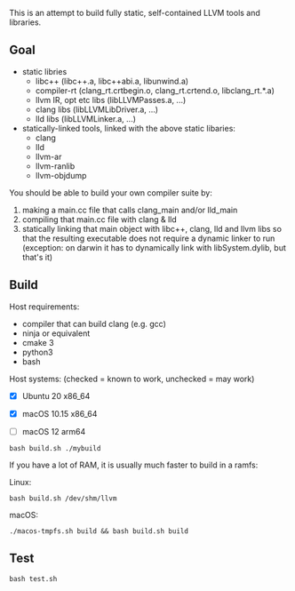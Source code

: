 This is an attempt to build fully static, self-contained LLVM tools and libraries.

## Goal

- static libries
  - libc++ (libc++.a, libc++abi.a, libunwind.a)
  - compiler-rt (clang_rt.crtbegin.o, clang_rt.crtend.o, libclang_rt.\*.a)
  - llvm IR, opt etc libs (libLLVMPasses.a, ...)
  - clang libs (libLLVMLibDriver.a, ...)
  - lld libs (libLLVMLinker.a, ...)
- statically-linked tools, linked with the above static libaries:
  - clang
  - lld
  - llvm-ar
  - llvm-ranlib
  - llvm-objdump

You should be able to build your own compiler suite by:

1. making a main.cc file that calls clang_main and/or lld_main
2. compiling that main.cc file with clang & lld
3. statically linking that main object with libc++, clang, lld and llvm libs
   so that the resulting executable does not require a dynamic linker to run
   (exception: on darwin it has to dynamically link with libSystem.dylib, but that's it)



## Build

Host requirements:

- compiler that can build clang (e.g. gcc)
- ninja or equivalent
- cmake 3
- python3
- bash

Host systems: (checked = known to work, unchecked = may work)

- [x] Ubuntu 20 x86_64
- [x] macOS 10.15 x86_64
- [ ] macOS 12 arm64


```
bash build.sh ./mybuild
```

If you have a lot of RAM, it is usually much faster to build in a ramfs:

Linux:

```
bash build.sh /dev/shm/llvm
```

macOS:

```
./macos-tmpfs.sh build && bash build.sh build
```



## Test

```
bash test.sh
```
